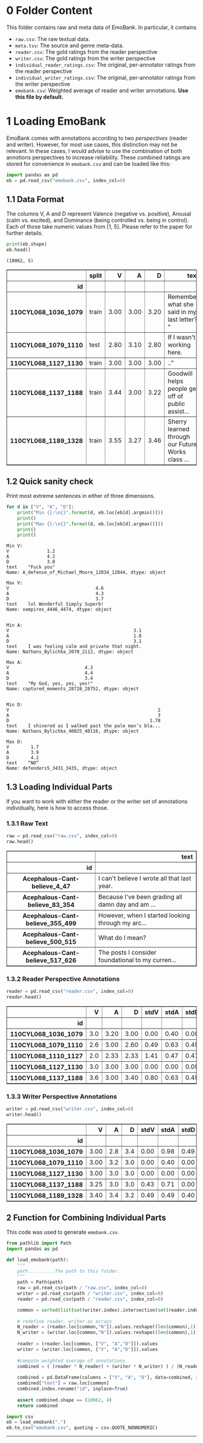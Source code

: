 # 0 Folder Content

This folder contains raw and meta data of EmoBank. In particular, it contains
* ```raw.csv```: The raw textual data.
* ```meta.tsv```: The source and genre meta-data.
* ```reader.csv```: The gold ratings from the reader perspective
* ```writer.csv```: The gold ratings from the writer perspective
* ```individual_reader_ratings.csv```: The original, per-annotator ratings from the reader perspective
* ```individual_writer_ratings.csv```: The original, per-annotator ratings from the writer perspective
* ```emobank.csv```: Weighted average of reader and writer annotations. **Use this file by default.**

# 1 Loading EmoBank

EmoBank comes with annotations according to two *perspectives* (reader and writer). However, for most use cases, this distinction may not be relevant. In these cases, I would advise to use the combination of both annotions perspectives to increase reliability. These combined ratings are stored for convenience in ```emobank.csv``` and can be loaded like this:


```python
import pandas as pd
eb = pd.read_csv("emobank.csv", index_col=0)
```

## 1.1 Data Format

The columns V, A and D represent Valence (negative vs. positive), Arousal (calm vs. excited), and Dominance (being controlled vs. being in control). Each of those take numeric values from [1, 5]. Please refer to the paper for further details.


```python
print(eb.shape)
eb.head()
```

    (10062, 5)





<div>
<style scoped>
    .dataframe tbody tr th:only-of-type {
        vertical-align: middle;
    }

    .dataframe tbody tr th {
        vertical-align: top;
    }

    .dataframe thead th {
        text-align: right;
    }
</style>
<table border="1" class="dataframe">
  <thead>
    <tr style="text-align: right;">
      <th></th>
      <th>split</th>
      <th>V</th>
      <th>A</th>
      <th>D</th>
      <th>text</th>
    </tr>
    <tr>
      <th>id</th>
      <th></th>
      <th></th>
      <th></th>
      <th></th>
      <th></th>
    </tr>
  </thead>
  <tbody>
    <tr>
      <th>110CYL068_1036_1079</th>
      <td>train</td>
      <td>3.00</td>
      <td>3.00</td>
      <td>3.20</td>
      <td>Remember what she said in my last letter? "</td>
    </tr>
    <tr>
      <th>110CYL068_1079_1110</th>
      <td>test</td>
      <td>2.80</td>
      <td>3.10</td>
      <td>2.80</td>
      <td>If I wasn't working here.</td>
    </tr>
    <tr>
      <th>110CYL068_1127_1130</th>
      <td>train</td>
      <td>3.00</td>
      <td>3.00</td>
      <td>3.00</td>
      <td>.."</td>
    </tr>
    <tr>
      <th>110CYL068_1137_1188</th>
      <td>train</td>
      <td>3.44</td>
      <td>3.00</td>
      <td>3.22</td>
      <td>Goodwill helps people get off of public assist...</td>
    </tr>
    <tr>
      <th>110CYL068_1189_1328</th>
      <td>train</td>
      <td>3.55</td>
      <td>3.27</td>
      <td>3.46</td>
      <td>Sherry learned through our Future Works class ...</td>
    </tr>
  </tbody>
</table>
</div>



##  1.2 Quick sanity check
Print most extreme sentences in either of three dimensions.


```python
for d in ["V", "A", "D"]:
    print("Min {}:\n{}".format(d, eb.loc[eb[d].argmin()]))
    print()
    print("Max {}:\n{}".format(d, eb.loc[eb[d].argmax()]))
    print()
    print()
```

    Min V:
    V              1.2
    A              4.2
    D              3.8
    text    "Fuck you"
    Name: A_defense_of_Michael_Moore_12034_12044, dtype: object
    
    Max V:
    V                                4.6
    A                                4.3
    D                                3.7
    text    lol Wonderful Simply Superb!
    Name: vampires_4446_4474, dtype: object
    
    
    Min A:
    V                                              3.1
    A                                              1.8
    D                                              3.1
    text    I was feeling calm and private that night.
    Name: Nathans_Bylichka_2070_2112, dtype: object
    
    Max A:
    V                            4.3
    A                            4.4
    D                            3.4
    text    "My God, yes, yes, yes!"
    Name: captured_moments_28728_28752, dtype: object
    
    
    Min D:
    V                                                       2
    A                                                       3
    D                                                    1.78
    text    I shivered as I walked past the pale man’s bla...
    Name: Nathans_Bylichka_40025_40116, dtype: object
    
    Max D:
    V        1.7
    A        3.9
    D        4.2
    text    “NO”
    Name: defenders5_3431_3435, dtype: object
    
    


## 1.3 Loading Individual Parts

If you want to work with either the reader or the writer set of annotations individually, here is how to access those.

### 1.3.1 Raw Text


```python
raw = pd.read_csv("raw.csv", index_col=0)
raw.head()
```




<div>
<style>
    .dataframe thead tr:only-child th {
        text-align: right;
    }

    .dataframe thead th {
        text-align: left;
    }

    .dataframe tbody tr th {
        vertical-align: top;
    }
</style>
<table border="1" class="dataframe">
  <thead>
    <tr style="text-align: right;">
      <th></th>
      <th>text</th>
    </tr>
    <tr>
      <th>id</th>
      <th></th>
    </tr>
  </thead>
  <tbody>
    <tr>
      <th>Acephalous-Cant-believe_4_47</th>
      <td>I can't believe I wrote all that last year.</td>
    </tr>
    <tr>
      <th>Acephalous-Cant-believe_83_354</th>
      <td>Because I've been grading all damn day and am ...</td>
    </tr>
    <tr>
      <th>Acephalous-Cant-believe_355_499</th>
      <td>However, when I started looking through my arc...</td>
    </tr>
    <tr>
      <th>Acephalous-Cant-believe_500_515</th>
      <td>What do I mean?</td>
    </tr>
    <tr>
      <th>Acephalous-Cant-believe_517_626</th>
      <td>The posts I consider foundational to my curren...</td>
    </tr>
  </tbody>
</table>
</div>



### 1.3.2 Reader Perspective Annotations


```python
reader = pd.read_csv("reader.csv", index_col=0)
reader.head()
```




<div>
<style>
    .dataframe thead tr:only-child th {
        text-align: right;
    }

    .dataframe thead th {
        text-align: left;
    }

    .dataframe tbody tr th {
        vertical-align: top;
    }
</style>
<table border="1" class="dataframe">
  <thead>
    <tr style="text-align: right;">
      <th></th>
      <th>V</th>
      <th>A</th>
      <th>D</th>
      <th>stdV</th>
      <th>stdA</th>
      <th>stdD</th>
      <th>N</th>
    </tr>
    <tr>
      <th>id</th>
      <th></th>
      <th></th>
      <th></th>
      <th></th>
      <th></th>
      <th></th>
      <th></th>
    </tr>
  </thead>
  <tbody>
    <tr>
      <th>110CYL068_1036_1079</th>
      <td>3.0</td>
      <td>3.20</td>
      <td>3.00</td>
      <td>0.00</td>
      <td>0.40</td>
      <td>0.00</td>
      <td>5</td>
    </tr>
    <tr>
      <th>110CYL068_1079_1110</th>
      <td>2.6</td>
      <td>3.00</td>
      <td>2.60</td>
      <td>0.49</td>
      <td>0.63</td>
      <td>0.49</td>
      <td>5</td>
    </tr>
    <tr>
      <th>110CYL068_1110_1127</th>
      <td>2.0</td>
      <td>2.33</td>
      <td>2.33</td>
      <td>1.41</td>
      <td>0.47</td>
      <td>0.47</td>
      <td>3</td>
    </tr>
    <tr>
      <th>110CYL068_1127_1130</th>
      <td>3.0</td>
      <td>3.00</td>
      <td>3.00</td>
      <td>0.00</td>
      <td>0.00</td>
      <td>0.00</td>
      <td>2</td>
    </tr>
    <tr>
      <th>110CYL068_1137_1188</th>
      <td>3.6</td>
      <td>3.00</td>
      <td>3.40</td>
      <td>0.80</td>
      <td>0.63</td>
      <td>0.49</td>
      <td>5</td>
    </tr>
  </tbody>
</table>
</div>



### 1.3.3 Writer Perspective Annotations


```python
writer = pd.read_csv("writer.csv", index_col=0)
writer.head()
```




<div>
<style>
    .dataframe thead tr:only-child th {
        text-align: right;
    }

    .dataframe thead th {
        text-align: left;
    }

    .dataframe tbody tr th {
        vertical-align: top;
    }
</style>
<table border="1" class="dataframe">
  <thead>
    <tr style="text-align: right;">
      <th></th>
      <th>V</th>
      <th>A</th>
      <th>D</th>
      <th>stdV</th>
      <th>stdA</th>
      <th>stdD</th>
      <th>N</th>
    </tr>
    <tr>
      <th>id</th>
      <th></th>
      <th></th>
      <th></th>
      <th></th>
      <th></th>
      <th></th>
      <th></th>
    </tr>
  </thead>
  <tbody>
    <tr>
      <th>110CYL068_1036_1079</th>
      <td>3.00</td>
      <td>2.8</td>
      <td>3.4</td>
      <td>0.00</td>
      <td>0.98</td>
      <td>0.49</td>
      <td>5</td>
    </tr>
    <tr>
      <th>110CYL068_1079_1110</th>
      <td>3.00</td>
      <td>3.2</td>
      <td>3.0</td>
      <td>0.00</td>
      <td>0.40</td>
      <td>0.00</td>
      <td>5</td>
    </tr>
    <tr>
      <th>110CYL068_1127_1130</th>
      <td>3.00</td>
      <td>3.0</td>
      <td>3.0</td>
      <td>0.00</td>
      <td>0.00</td>
      <td>0.00</td>
      <td>5</td>
    </tr>
    <tr>
      <th>110CYL068_1137_1188</th>
      <td>3.25</td>
      <td>3.0</td>
      <td>3.0</td>
      <td>0.43</td>
      <td>0.71</td>
      <td>0.00</td>
      <td>4</td>
    </tr>
    <tr>
      <th>110CYL068_1189_1328</th>
      <td>3.40</td>
      <td>3.4</td>
      <td>3.2</td>
      <td>0.49</td>
      <td>0.49</td>
      <td>0.40</td>
      <td>5</td>
    </tr>
  </tbody>
</table>
</div>



## 2 Function for Combining Individual Parts

This code was used to generate ```emobank.csv```.


```python
from pathlib import Path
import pandas as pd

def load_emobank(path):
    """
    path..........The path to this folder.
    """
    path = Path(path)
    raw = pd.read_csv(path / "raw.csv", index_col=0)
    writer = pd.read_csv(path / "writer.csv", index_col=0)
    reader = pd.read_csv(path / "reader.csv", index_col=0)

    common = sorted(list(set(writer.index).intersection(set(reader.index))))
    
    # redefine reader, writer as arrays
    N_reader = (reader.loc[common,"N"]).values.reshape((len(common),1))
    N_writer = (writer.loc[common,"N"]).values.reshape((len(common),1))
    
    reader = (reader.loc[common, ["V", "A","D"]]).values
    writer = (writer.loc[common, ["V", "A","D"]]).values
     
    #compute weighted average of annotations
    combined = ( (reader * N_reader) + (writer * N_writer) ) / (N_reader + N_writer)
    
    combined = pd.DataFrame(columns = ["V", "A", "D"], data=combined, index=common).round(2)
    combined["text"] = raw.loc[common]
    combined.index.rename("id", inplace=True)
    
    assert combined.shape == (10062, 4)
    return combined
```


```python
import csv
eb = load_emobank(".")
eb.to_csv("emobank.csv", quoting = csv.QUOTE_NONNUMERIC)
```

----
